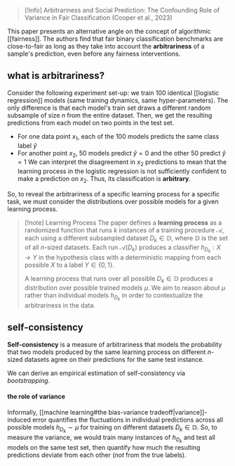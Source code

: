 >[!info] Arbitrariness and Social Prediction: The Confounding Role of Variance in Fair Classification (Cooper et al., 2023)

This paper presents an alternative angle on the concept of algorithmic [[fairness]]. The authors find that fair binary classification benchmarks are close-to-fair as long as they take into account the **arbitrariness** of a sample's prediction, even before any fairness interventions.

## what is arbitrariness?
Consider the following experiment set-up: we train 100 identical [[logistic regression]] models (same training dynamics, same hyper-parameters). The only difference is that each model's train set draws a different random subsample of size $n$ from the entire dataset. Then, we get the resulting predictions from each model on two points in the test set.
- For one data point $x_1$, each of the 100 models predicts the same class label $\hat y$ 
- For another point $x_2$, 50 models predict $\hat y = 0$ and the other 50 predict $\hat y = 1$
We can interpret the disagreement in $x_2$ predictions to mean that the learning process in the logistic regression is not sufficiently confident to make a prediction on $x_2$. Thus, its classification is **arbitrary**. 

So, to reveal the arbitrariness of a specific learning process for a specific task, we must consider the distributions over possible models for a given learning process.

>[!note] Learning Process
>The paper defines a **learning process** as a randomized function that runs $k$ instances of a training procedure $\mathcal A$, each using a different subsampled dataset $D_k \in \mathbb{D}$, where $\mathbb{D}$ is the set of all $n$-sized datasets. Each run $\mathcal A(D_k)$ produces a classifier $h_{D_k}: X \rightarrow Y$ in the hypothesis class with a deterministic mapping from each possible $X$ to a label $Y \in \{ 0, 1 \}$. 
>
>A learning process that runs over all possible $D_k \in \mathbb{D}$ produces a distribution over possible trained models $\mu$. We aim to reason about $\mu$ rather than individual models $h_{D_k}$ in order to contextualize the arbitrariness in the data.

## self-consistency
**Self-consistency** is a measure of arbitrariness that models the probability that two models produced by the same learning process on different $n$-sized datasets agree on their predictions for the same test instance.

We can derive an empirical estimation of self-consistency via *bootstrapping*.
#### the role of variance
Informally, [[machine learning#the bias-variance tradeoff|variance]]-induced error quantifies the fluctuations in individual predictions across all possible models $h_{D_k} \sim \mu$ for training on different datasets $D_k \in \mathbb{D}$. So, to measure the variance, we would train many instances of $h_{D_k}$ and test all models on the same test set, then quantify how much the resulting predictions deviate from each other (*not* from the true labels). 

